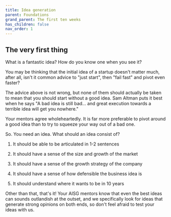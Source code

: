 ```yaml
---
title: Idea generation
parent: Foundations
grand_parent: The first ten weeks
has_children: false
nav_order: 1
---
```


## The very first thing
  
What is a fantastic idea? How do you know one when you see it?

You may be thinking that the initial idea of a startup doesn't matter much, after all, isn't it common advice to "just start", then "fail fast" and pivot even faster?

The advice above is not wrong, but none of them should actually be taken to mean that you should start without a good idea. Sam Altman puts it best when he says "A bad idea is still bad... and great execution towards a terrible idea will get you nowhere." 

Your mentors agree wholeheartedly. It is far more preferable to pivot around a good idea than to try to squeeze your way out of a bad one. 

So. You need an idea. What should an idea consist of?

1. It should be able to be articulated in 1-2 sentences

2. It should have a sense of the size and growth of the market

3. It should have a sense of the growth strategy of the company

4. It should have a sense of how defensible the business idea is

5. It should understand where it wants to be in 10 years

Other than that, that's it! Your AISG mentors know that even the best ideas can sounds outlandish at the outset, and we specifically look for ideas that generate strong opinions on both ends, so don't feel afraid to test your ideas with us.

